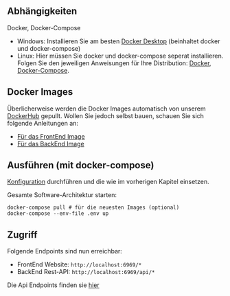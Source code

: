 ## Abhängigkeiten
Docker, Docker-Compose
- Windows: Installieren Sie am besten [Docker Desktop](https://docs.docker.com/docker-for-windows/install/) (beinhaltet docker und docker-compose) 
- Linux: Hier müssen Sie docker und docker-compose seperat installieren. Folgen Sie den jeweiligen Anweisungen für Ihre Distribution: [Docker](https://docs.docker.com/engine/install/), [Docker-Compose](https://docs.docker.com/compose/install/).


## Docker Images
Überlicherweise werden die Docker Images automatisch von unserem [DockerHub](https://hub.docker.com/u/amoslinter/) gepullt.
Wollen Sie jedoch selbst bauen, schauen Sie sich folgende Anleitungen an:
* [Für das FrontEnd Image](../frontend/README.md)
* [Für das BackEnd Image](../server/README.md)

## Ausführen (mit docker-compose)
[Konfiguration](Konfiguration.md) durchführen und die wie im vorherigen Kapitel einsetzen.

Gesamte Software-Architektur starten:
```shell
docker-compose pull # für die neuesten Images (optional)
docker-compose --env-file .env up
```

## Zugriff
Folgende Endpoints sind nun erreichbar:
* FrontEnd Website: `http://localhost:6969/*`
* BackEnd Rest-API: `http://localhost:6969/api/*`

Die Api Endpoints finden sie [hier](API.md)
